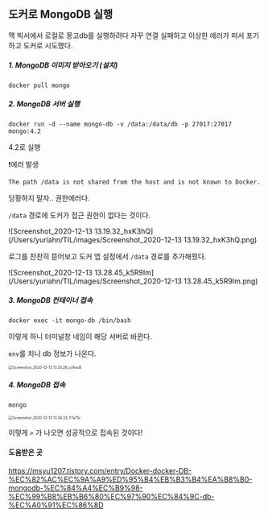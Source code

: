 ## 도커로 MongoDB 실행

맥 빅서에서 로컬로 몽고db를 실행하려다 자꾸 연결 실패하고 이상한 에러가 떠서 포기하고 도커로 시도했다.



##### 1. MongoDB 이미지 받아오기 (설치)

`docker pull mongo`



##### 2. MongoDB 서버 실행

`docker run -d --name mongo-db -v /data:/data/db -p 27017:27017 mongo:4.2`

4.2로 실행



❗️에러 발생

`The path /data is not shared from the host and is not known to Docker.`

당황하지 말자.. 권한에러다.

`/data` 경로에 도커가 접근 권한이 없다는 것이다.

![Screenshot_2020-12-13 13.19.32_hxK3hQ](/Users/yuriahn/TIL/images/Screenshot_2020-12-13 13.19.32_hxK3hQ.png)

로그를 찬찬히 뜯어보고 도커 앱 설정에서 `/data` 경로를 추가해줬다.

![Screenshot_2020-12-13 13.28.45_k5R9Im](/Users/yuriahn/TIL/images/Screenshot_2020-12-13 13.28.45_k5R9Im.png)



##### 3. MongoDB 컨테이너 접속

`docker exec -it mongo-db /bin/bash`

이렇게 하니 터미널창 네임이 해당 서버로 바뀐다.

`env`를 치니 db 정보가 나온다.

<img src="/Users/yuriahn/TIL/images/Screenshot_2020-12-13 13.33.26_ccRvoB.png" alt="Screenshot_2020-12-13 13.33.26_ccRvoB" style="zoom:50%;" />

##### 4. MongoDB 접속

`mongo` 

<img src="/Users/yuriahn/TIL/images/Screenshot_2020-12-13 13.34.33_Y7a7Sr.png" alt="Screenshot_2020-12-13 13.34.33_Y7a7Sr" style="zoom:50%;" />

이렇게 `>` 가 나오면 성공적으로 접속된 것이다!





#### 도움받은 곳

https://msyu1207.tistory.com/entry/Docker-docker-DB-%EC%82%AC%EC%9A%A9%ED%95%B4%EB%B3%B4%EA%B8%B0-mongodb-%EC%84%A4%EC%B9%98-%EC%99%B8%EB%B6%80%EC%97%90%EC%84%9C-db-%EC%A0%91%EC%86%8D